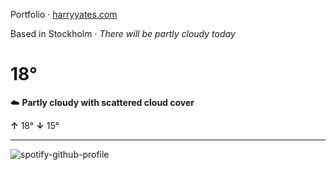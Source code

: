 Portfolio · [harryyates.com](https://harryyates.com)

<!-- WEATHER_START -->
Based in Stockholm · *There will be partly cloudy today*

# 18°
☁️ **Partly cloudy with scattered cloud cover**

**↑** 18° **↓** 15°

---
<!-- WEATHER_END -->

<p align="left">
  <a>
    <img src="https://spotify-github-profile.kittinanx.com/api/view?uid=bigbello&cover_image=true&theme=natemoo-re&show_offline=true&background_color=121212&interchange=false&bar_color=53b14f&bar_color_cover=false" alt="spotify-github-profile">
  </a>
</p>